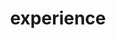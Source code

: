 ---
title: experience
layout: experience
experiences:
  - title: software engineer
    date: 2023 — 2024
    company: palantir
    location: new york city
    
  - title: machine learning researcher
    date: summer 2023
    company: ubc
    location: vancouver
    
  - title: software engineer intern
    date: summer 2022
    company: meta
    location: new york city

  - title: software engineer intern
    date: fall 2021
    company: tesla
    location: san francisco bay area
    
  - title: software engineer intern
    date: summer 2021
    company: covalent
    location: vancouver
    
    
  - title: software engineer intern
    date: winter + summer 2020
    company: boeing
    location: vancouver
---